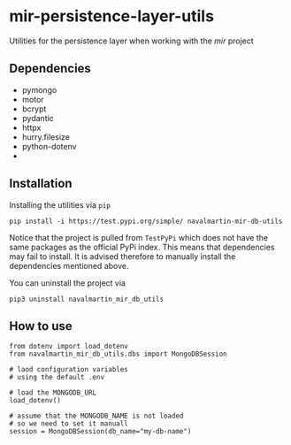 # mir-persistence-layer-utils

Utilities for the persistence layer when working with the _mir_ project

## Dependencies

- pymongo
- motor
- bcrypt
- pydantic
- httpx
- hurry.filesize
- python-dotenv
- 
## Installation

Installing the utilities via ```pip```

```
pip install -i https://test.pypi.org/simple/ navalmartin-mir-db-utils
```

Notice that the project is pulled from ```TestPyPi``` which does not have the same packages
as the official PyPi index. This means that dependencies may fail to install. It is advised therefore
to manually install the dependencies mentioned above.

You can uninstall the project via

```commandline
pip3 uninstall navalmartin_mir_db_utils
```

## How to use

```
from dotenv import load_dotenv
from navalmartin_mir_db_utils.dbs import MongoDBSession 

# laod configuration variables
# using the default .env

# load the MONGODB_URL
load_dotenv()

# assume that the MONGODB_NAME is not loaded
# so we need to set it manuall
session = MongoDBSession(db_name="my-db-name")
```


